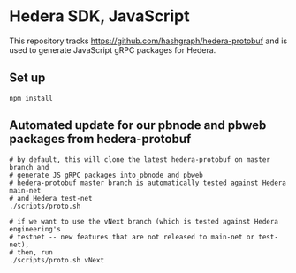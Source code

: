 # Hedera SDK, JavaScript

This repository tracks https://github.com/hashgraph/hedera-protobuf and is used to generate JavaScript gRPC packages for Hedera.

## Set up

```
npm install
```

## Automated update for our pbnode and pbweb packages from hedera-protobuf

```
# by default, this will clone the latest hedera-protobuf on master branch and 
# generate JS gRPC packages into pbnode and pbweb
# hedera-protobuf master branch is automatically tested against Hedera main-net 
# and Hedera test-net
./scripts/proto.sh

# if we want to use the vNext branch (which is tested against Hedera engineering's 
# testnet -- new features that are not released to main-net or test-net),
# then, run
./scripts/proto.sh vNext
```
